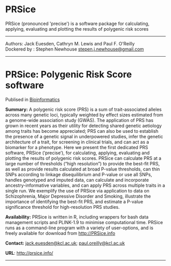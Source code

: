 # PRSice
PRSice (pronounced 'precise') is a software package for calculating, applying, evaluating and plotting the results of polygenic risk scores

*********************

Authors: Jack Euesden, Cathryn M. Lewis and Paul F. O'Reilly  
Dockered by : Stephen Newhouse <stepen.j.newhouse@gmail.com>  

*********************

# PRSice: Polygenic Risk Score software

Publised in [Bioinformatics](http://bioinformatics.oxfordjournals.org/content/early/2014/12/28/bioinformatics.btu848.abstract)

**Summary:** A polygenic risk score (PRS) is a sum of trait-associated alleles across many genetic loci, typically weighted by effect sizes estimated from a genome-wide association study (GWAS). The application of PRS has grown in recent years as their utility for detecting shared genetic aetiology among traits has become appreciated; PRS can also be used to establish the presence of a genetic signal in underpowered studies, infer the genetic architecture of a trait, for screening in clinical trials, and can act as a biomarker for a phenotype. Here we present the first dedicated PRS software, PRSice (‘precise’), for calculating, applying, evaluating and plotting the results of polygenic risk scores. PRSice can calculate PRS at a large number of thresholds (“high resolution”) to provide the best-fit PRS, as well as provide results calculated at broad P-value thresholds, can thin SNPs according to linkage disequilibrium and P-value or use all SNPs, handles genotyped and imputed data, can calculate and incorporate ancestry-informative variables, and can apply PRS across multiple traits in a single run. We exemplify the use of PRSice via application to data on Schizophrenia, Major Depressive Disorder and Smoking, illustrate the importance of identifying the best-fit PRS, and estimate a P-value significance threshold for high-resolution PRS studies.

**Availability:** PRSice is written in R, including wrappers for bash data management scripts and PLINK-1.9 to minimise computational time. PRSice runs as a command-line program with a variety of user-options, and is freely available for download from http://PRSice.info

**Contact:** jack.euesden@kcl.ac.uk; paul.oreilly@kcl.ac.uk

**URL**: http://prsice.info/

*********************